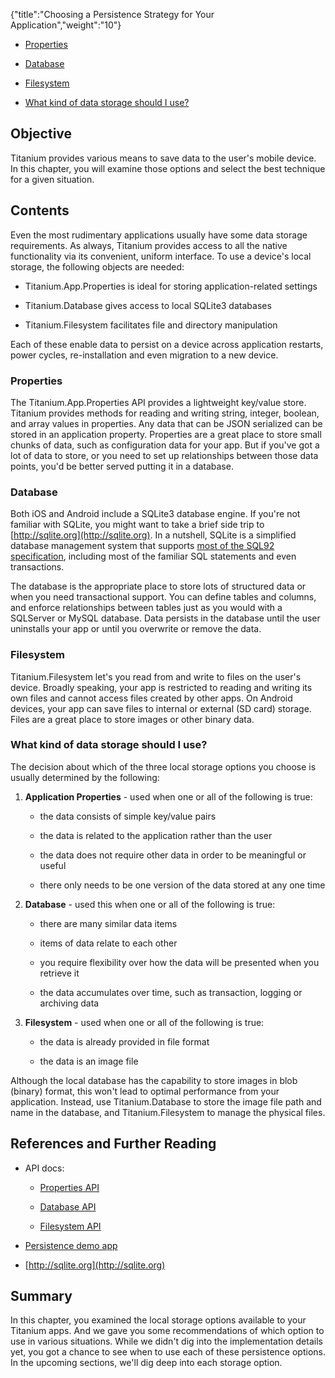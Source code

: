 {"title":"Choosing a Persistence Strategy for Your Application","weight":"10"} 

*   [Properties](#Properties)
    
*   [Database](#Database)
    
*   [Filesystem](#Filesystem)
    
*   [What kind of data storage should I use?](#WhatkindofdatastorageshouldIuse?)
    

## Objective

Titanium provides various means to save data to the user's mobile device. In this chapter, you will examine those options and select the best technique for a given situation.

## Contents

Even the most rudimentary applications usually have some data storage requirements. As always, Titanium provides access to all the native functionality via its convenient, uniform interface. To use a device's local storage, the following objects are needed:

*   Titanium.App.Properties is ideal for storing application-related settings
    
*   Titanium.Database gives access to local SQLite3 databases
    
*   Titanium.Filesystem facilitates file and directory manipulation
    

Each of these enable data to persist on a device across application restarts, power cycles, re-installation and even migration to a new device.

### Properties

The Titanium.App.Properties API provides a lightweight key/value store. Titanium provides methods for reading and writing string, integer, boolean, and array values in properties. Any data that can be JSON serialized can be stored in an application property. Properties are a great place to store small chunks of data, such as configuration data for your app. But if you've got a lot of data to store, or you need to set up relationships between those data points, you'd be better served putting it in a database.

### Database

Both iOS and Android include a SQLite3 database engine. If you're not familiar with SQLite, you might want to take a brief side trip to [http://sqlite.org](http://sqlite.org). In a nutshell, SQLite is a simplified database management system that supports [most of the SQL92 specification](http://sqlite.org/omitted.html), including most of the familiar SQL statements and even transactions.

The database is the appropriate place to store lots of structured data or when you need transactional support. You can define tables and columns, and enforce relationships between tables just as you would with a SQLServer or MySQL database. Data persists in the database until the user uninstalls your app or until you overwrite or remove the data.

### Filesystem

Titanium.Filesystem let's you read from and write to files on the user's device. Broadly speaking, your app is restricted to reading and writing its own files and cannot access files created by other apps. On Android devices, your app can save files to internal or external (SD card) storage. Files are a great place to store images or other binary data.

### What kind of data storage should I use?

The decision about which of the three local storage options you choose is usually determined by the following:

1.  **Application Properties** - used when one or all of the following is true:
    
    *   the data consists of simple key/value pairs
        
    *   the data is related to the application rather than the user
        
    *   the data does not require other data in order to be meaningful or useful
        
    *   there only needs to be one version of the data stored at any one time
        
2.  **Database** - used this when one or all of the following is true:
    
    *   there are many similar data items
        
    *   items of data relate to each other
        
    *   you require flexibility over how the data will be presented when you retrieve it
        
    *   the data accumulates over time, such as transaction, logging or archiving data
        
3.  **Filesystem** - used when one or all of the following is true:
    
    *   the data is already provided in file format
        
    *   the data is an image file
        

Although the local database has the capability to store images in blob (binary) format, this won't lead to optimal performance from your application. Instead, use Titanium.Database to store the image file path and name in the database, and Titanium.Filesystem to manage the physical files.

## References and Further Reading

*   API docs:
    
    *   [Properties API](#!/api/Titanium.App.Properties)
        
    *   [Database API](#!/api/Titanium.Database)
        
    *   [Filesystem API](#!/api/Titanium.Filesystem)
        
*   [Persistence demo app](https://github.com/appcelerator-archive/sample-persistence)
    
*   [http://sqlite.org](http://sqlite.org)
    

## Summary

In this chapter, you examined the local storage options available to your Titanium apps. And we gave you some recommendations of which option to use in various situations. While we didn't dig into the implementation details yet, you got a chance to see when to use each of these persistence options. In the upcoming sections, we'll dig deep into each storage option.